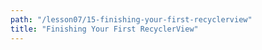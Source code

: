 ```yaml
---
path: "/lesson07/15-finishing-your-first-recyclerview"
title: "Finishing Your First RecyclerView"
---
```


<youtube id="crwrmLKkyyU"></youtube>
